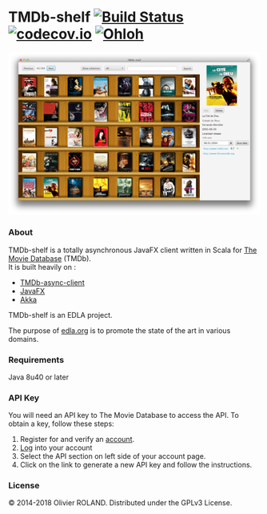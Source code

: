 # TMDb-shelf [![Build Status](https://travis-ci.org/newca12/TMDb-shelf.svg?branch=master)](https://travis-ci.org/newca12/TMDb-shelf) [![codecov.io](https://codecov.io/github/newca12/TMDb-shelf/coverage.svg?branch=master)](https://codecov.io/github/newca12/TMDb-shelf?branch=master) [![Ohloh](http://www.openhub.net/p/TMDb-shelf/widgets/project_thin_badge.gif)](https://www.openhub.net/p/TMDb-shelf)

![Image](./screenshot.png?raw=true)

### About ###
TMDb-shelf is a totally asynchronous JavaFX client written in Scala for [The Movie Database][1] (TMDb).  
It is built heavily on :
* [TMDb-async-client][2]  
* [JavaFX][3]
* [Akka][4]

TMDb-shelf is an EDLA project.

The purpose of [edla.org](http://www.edla.org) is to promote the state of the art in various domains.

### Requirements ###
Java 8u40 or later

### API Key ###
You will need an API key to The Movie Database to access the API.  To obtain a key, follow these steps:

1. Register for and verify an [account](https://www.themoviedb.org/account/signup).
2. [Log](https://www.themoviedb.org/login) into your account
3. Select the API section on left side of your account page.
4. Click on the link to generate a new API key and follow the instructions.

### License ###
© 2014-2018 Olivier ROLAND. Distributed under the GPLv3 License.

[1]: http://www.themoviedb.org/
[2]: https://github.com/newca12/TMDb-async-client
[3]: http://www.oracle.com/technetwork/java/javase/overview/javafx-overview-2158620.html
[4]: http://akka.io/
